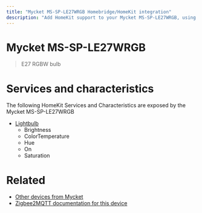 ```yaml
---
title: "Mycket MS-SP-LE27WRGB Homebridge/HomeKit integration"
description: "Add HomeKit support to your Mycket MS-SP-LE27WRGB, using Homebridge, Zigbee2MQTT and homebridge-z2m."
---
```

<!---
This file has been GENERATED using src/docgen/docgen.ts
DO NOT EDIT THIS FILE MANUALLY!
-->
# Mycket MS-SP-LE27WRGB
> E27 RGBW bulb


# Services and characteristics
The following HomeKit Services and Characteristics are exposed by
the Mycket MS-SP-LE27WRGB

* [Lightbulb](../../light.md)
  * Brightness
  * ColorTemperature
  * Hue
  * On
  * Saturation


# Related
* [Other devices from Mycket](../index.md#mycket)
* [Zigbee2MQTT documentation for this device](https://www.zigbee2mqtt.io/devices/MS-SP-LE27WRGB.html)